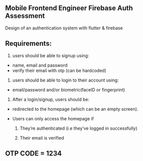 ## Mobile Frontend Engineer Firebase Auth Assessment

Design of an authentication system with flutter & firebase

## Requirements:
1. users should be able to signup using:
- name, email and password
- verify their email with otp (can be hardcoded)
1. users should be able to login to their account using: 
- email/password and/or biometric(faceID or fingerprint)
1. After a login/signup, users should be: 
- redirected to the homepage (which can be an empty screen).
- Users can only access the homepage if

  1. They’re authenticated (i.e they’ve logged in successfully) 

  2. Their email is verified

## OTP CODE = 1234
